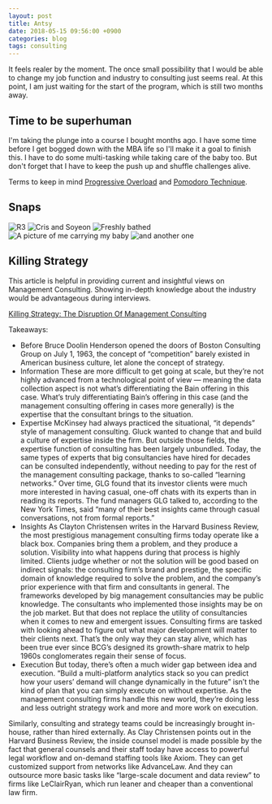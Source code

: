 ```yaml
---
layout: post
title: Antsy
date: 2018-05-15 09:56:00 +0900
categories: blog
tags: consulting
---
```


It feels realer by the moment. The once small possibility that I would be able to change my job function and industry to consulting just seems real. At this point, I am just waiting for the start of the program, which is still two months away.

## Time to be superhuman

I'm taking the plunge into a course I bought months ago. I have some time before I get bogged down with the MBA life so I'll make it a goal to finish this. I have to do some multi-tasking while taking care of the baby too. But don't forget that I have to keep the push up and shuffle challenges alive.

Terms to keep in mind [Progressive Overload](https://en.wikipedia.org/wiki/Progressive_overload) and [Pomodoro Technique](https://en.wikipedia.org/wiki/Pomodoro_Technique).

## Snaps
![](/assets/img/1805/20180516-r3.jpg "R3")
![](/assets/img/1805/20180519-crisoyeon.jpg "Cris and Soyeon")
![](/assets/img/1805/20180514-freshbath.jpg "Freshly bathed")
![](/assets/img/1805/20180519-carry.jpg "A picture of me carrying my baby")
![](/assets/img/1805/20180519-andanother.jpg "and another one")

## Killing Strategy

This article is helpful in providing current and insightful views on Management Consulting. Showing in-depth knowledge about the industry would be advantageous during interviews.

[Killing Strategy: The Disruption Of Management Consulting](https://www.cbinsights.com/research/disrupting-management-consulting/)

Takeaways:
* Before Bruce Doolin Henderson opened the doors of Boston Consulting Group on July 1, 1963, the concept of “competition” barely existed in American business culture, let alone the concept of strategy.
* Information
These are more difficult to get going at scale, but they’re not highly advanced from a technological point of view — meaning the data collection aspect is not what’s differentiating the Bain offering in this case.
What’s truly differentiating Bain’s offering in this case (and the management consulting offering in cases more generally) is the expertise that the consultant brings to the situation.
* Expertise
McKinsey had always practiced the situational, “it depends” style of management consulting. Gluck wanted to change that and build a culture of expertise inside the firm.
But outside those fields, the expertise function of consulting has been largely unbundled. Today, the same types of experts that big consultancies have hired for decades can be consulted independently, without needing to pay for the rest of the management consulting package, thanks to so-called “learning networks.”
Over time, GLG found that its investor clients were much more interested in having casual, one-off chats with its experts than in reading its reports. The fund managers GLG talked to, according to the New York Times, said “many of their best insights came through casual conversations, not from formal reports.”
* Insights
As Clayton Christensen writes in the Harvard Business Review, the most prestigious management consulting firms today operate like a black box. Companies bring them a problem, and they produce a solution. Visibility into what happens during that process is highly limited.
Clients judge whether or not the solution will be good based on indirect signals: the consulting firm’s brand and prestige, the specific domain of knowledge required to solve the problem, and the company’s prior experience with that firm and consultants in general.
The frameworks developed by big management consultancies may be public knowledge. The consultants who implemented those insights may be on the job market. But that does not replace the utility of consultancies when it comes to new and emergent issues.
Consulting firms are tasked with looking ahead to figure out what major development will matter to their clients next. That’s the only way they can stay alive, which has been true ever since BCG’s designed its growth-share matrix to help 1960s conglomerates regain their sense of focus.
* Execution
But today, there’s often a much wider gap between idea and execution. “Build a multi-platform analytics stack so you can predict how your users’ demand will change dynamically in the future” isn’t the kind of plan that you can simply execute on without expertise.
As the management consulting firms handle this new world, they’re doing less and less outright strategy work and more and more work on execution.

Similarly, consulting and strategy teams could be increasingly brought in-house, rather than hired externally.
As Clay Christensen points out in the Harvard Business Review, the inside counsel model is made possible by the fact that general counsels and their staff today have access to powerful legal workflow and on-demand staffing tools like Axiom. They can get customized support from networks like AdvanceLaw. And they can outsource more basic tasks like “large-scale document and data review” to firms like LeClairRyan, which run leaner and cheaper than a conventional law firm.
